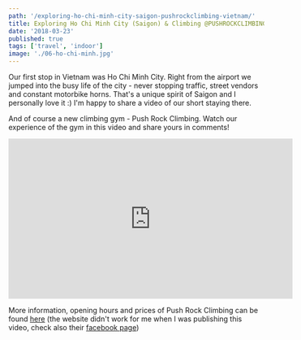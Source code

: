 ```yaml
---
path: '/exploring-ho-chi-minh-city-saigon-pushrockclimbing-vietnam/'
title: Exploring Ho Chi Minh City (Saigon) & Climbing @PUSHROCKCLIMBING // Vietnam
date: '2018-03-23'
published: true
tags: ['travel', 'indoor']
image: './06-ho-chi-minh.jpg'
---
```


Our first stop in Vietnam was Ho Chi Minh City. Right from the airport we jumped into the busy life of the city - never stopping traffic, street vendors and constant motorbike horns. That's a unique spirit of Saigon and I personally love it :) I'm happy to share a video of our short staying there.

And of course a new climbing gym - Push Rock Climbing. Watch our experience of the gym in this video and share yours in comments!

<iframe width="560" height="315" src="https://www.youtube.com/embed/Whbnni_KeC0?rel=0" frameborder="0" allow="autoplay; encrypted-media" allowfullscreen></iframe>

More information, opening hours and prices of Push Rock Climbing can be found [here](http://www.pushclimbing.com/) (the website didn't work for me when I was publishing this video, check also their [facebook page](https://www.facebook.com/pushrockclimbing/))
